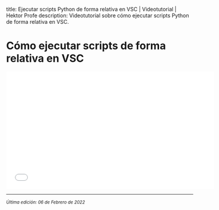title: Ejecutar scripts Python de forma relativa en VSC | Videotutorial | Hektor Profe
description: Videotutorial sobre cómo ejecutar scripts Python de forma relativa en VSC.

# Cómo ejecutar scripts de forma relativa en VSC

<div class='embed-container'><iframe width="560" height="315" src="/docs/cdn/videoteca/2022/004.mp4" title="Video player" frameborder="0" allow="accelerometer; autoplay; clipboard-write; encrypted-media; gyroscope; picture-in-picture" allowfullscreen></iframe></div>

___
<small class="edited"><i>Última edición: 06 de Febrero de 2022</i></small>